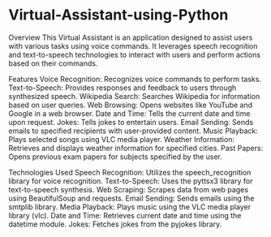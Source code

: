 # Virtual-Assistant-using-Python

Overview
This Virtual Assistant is an application designed to assist users with various tasks using voice commands. It leverages speech recognition and text-to-speech technologies to interact with users and perform actions based on their commands.

Features
Voice Recognition: Recognizes voice commands to perform tasks.
Text-to-Speech: Provides responses and feedback to users through synthesized speech.
Wikipedia Search: Searches Wikipedia for information based on user queries.
Web Browsing: Opens websites like YouTube and Google in a web browser.
Date and Time: Tells the current date and time upon request.
Jokes: Tells jokes to entertain users.
Email Sending: Sends emails to specified recipients with user-provided content.
Music Playback: Plays selected songs using VLC media player.
Weather Information: Retrieves and displays weather information for specified cities.
Past Papers: Opens previous exam papers for subjects specified by the user.

Technologies Used
Speech Recognition: Utilizes the speech_recognition library for voice recognition.
Text-to-Speech: Uses the pyttsx3 library for text-to-speech synthesis.
Web Scraping: Scrapes data from web pages using BeautifulSoup and requests.
Email Sending: Sends emails using the smtplib library.
Media Playback: Plays music using the VLC media player library (vlc).
Date and Time: Retrieves current date and time using the datetime module.
Jokes: Fetches jokes from the pyjokes library.
